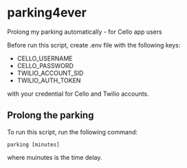 # parking4ever
Prolong my parking automatically - for Cello app users

Before run this script, create .env file with the following keys:
- CELLO_USERNAME
- CELLO_PASSWORD
- TWILIO_ACCOUNT_SID
- TWILIO_AUTH_TOKEN

with your credential for Cello and Twilio accounts.

## Prolong the parking
To run this script, run the following command:
```
parking [minutes]
```
where muinutes is the time delay.
